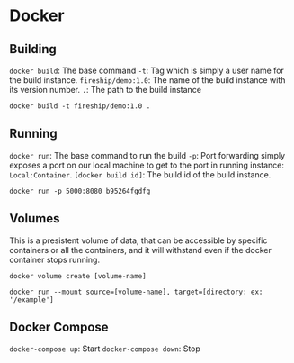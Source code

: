 # Docker

## Building

`docker build`: The base command
`-t`: Tag which is simply a user name for the build instance.
`fireship/demo:1.0`: The name of the build instance with its version number.
`.`: The path to the build instance

`docker build -t fireship/demo:1.0 .`

## Running

`docker run`: The base command to run the build
`-p`: Port forwarding simply exposes a port on our local machine to get to the port in running instance: `Local:Container`.
`[docker build id]`: The build id of the build instance.

`docker run -p 5000:8080 b95264fgdfg`

## Volumes

This is a presistent volume of data, that can be accessible by specific containers or all the containers, and it will withstand even if the docker container stops running.

`docker volume create [volume-name]`

`docker run --mount source=[volume-name], target=[directory: ex: '/example']`

## Docker Compose

`docker-compose up`: Start
`docker-compose down`: Stop
